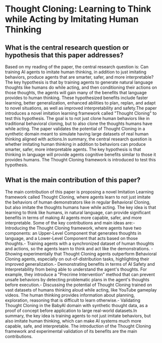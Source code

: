 # Thought Cloning: Learning to Think while Acting by Imitating Human   Thinking

## What is the central research question or hypothesis that this paper addresses?

Based on my reading of the paper, the central research question is: Can training AI agents to imitate human thinking, in addition to just imitating behaviors, produce agents that are smarter, safer, and more interpretable? The key hypothesis is that by training agents to generate natural language thoughts like humans do while acting, and then conditioning their actions on those thoughts, the agents will gain many of the benefits that language provides to human thinking. These hypothesized benefits include faster learning, better generalization, enhanced abilities to plan, replan, and adapt to novel situations, as well as improved interpretability and safety.The paper introduces a novel imitation learning framework called "Thought Cloning" to test this hypothesis. The goal is to not just clone human behaviors like in traditional behavioral cloning, but to also clone the thoughts humans have while acting. The paper validates the potential of Thought Cloning in a synthetic domain meant to simulate having large datasets of real human thinking aligned with actions.In summary, the central research question is whether imitating human thinking in addition to behaviors can produce smarter, safer, more interpretable agents. The key hypothesis is that thinking in language will provide agents cognitive benefits similar to those it provides humans. The Thought Cloning framework is introduced to test this hypothesis.


## What is the main contribution of this paper?

The main contribution of this paper is proposing a novel Imitation Learning framework called Thought Cloning, where agents learn to not just imitate the behaviors of human demonstrators like in regular Behavioral Cloning, but also imitate the thoughts humans have while acting. The key idea is that learning to think like humans, in natural language, can provide significant benefits in terms of making AI agents more capable, safer, and more interpretable. Some of the key contributions and main ideas are:- Introducing the Thought Cloning framework, where agents have two components: an Upper-Level Component that generates thoughts in language, and a Lower-Level Component that acts based on those thoughts.- Training agents with a synchronized dataset of human thoughts and actions, so the agents learn to think and act like the demonstrations. - Showing experimentally that Thought Cloning agents outperform Behavioral Cloning agents, especially on out-of-distribution tasks, highlighting their improved generalization.- Demonstrating benefits in terms of AI Safety and Interpretability from being able to understand the agent's thoughts. For example, they introduce a "Precrime Intervention" method that can prevent unsafe behaviors by detecting problematic plans in the agent's thoughts before execution.- Discussing the potential of Thought Cloning trained on vast datasets of humans thinking aloud while acting, like YouTube gameplay videos. The human thinking provides information about planning, exploration, reasoning that is difficult to learn otherwise.- Validating Thought Cloning in the BabyAI domain with synthetic thought data, as a proof of concept before application to large real-world datasets.In summary, the key idea is training agents to not just imitate behaviors, but also imitate human thinking, which can make AI systems much more capable, safe, and interpretable. The introduction of the Thought Cloning framework and experimental validation of its benefits are the main contributions.
